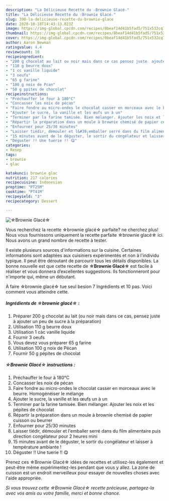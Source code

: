 ```yaml
---
description: "La Délicieuse Recette du ☆Brownie Glacé☆"
title: "La Délicieuse Recette du ☆Brownie Glacé☆"
slug: 390-la-delicieuse-recette-du-brownie-glace
date: 2020-10-18T14:43:13.823Z
image: https://img-global.cpcdn.com/recipes/0beaf14d41b5fad5/751x532cq70/☆brownie-glace☆-photo-principale-de-la-recette.jpg
thumbnail: https://img-global.cpcdn.com/recipes/0beaf14d41b5fad5/751x532cq70/☆brownie-glace☆-photo-principale-de-la-recette.jpg
cover: https://img-global.cpcdn.com/recipes/0beaf14d41b5fad5/751x532cq70/☆brownie-glace☆-photo-principale-de-la-recette.jpg
author: Aaron Newman
ratingvalue: 4.4
reviewcount: 10
recipeingredient:
- "200 g chocolat au lait ou noir mais dans ce cas pensez juste  ajouter un peu de sucre  la prparation"
- "110 g beurre doux"
- "1 cc vanille liquide"
- "3 oeufs"
- "65 g farine"
- "100 g noix de Pcan"
- "50 g ppites de chocolat"
recipeinstructions:
- "Préchauffer le four à 180°C"
- "Concasser les noix de pécan"
- "Faire fondre au micro-ondes le chocolat casser en morceaux avec le beurre. Homogénéiser le mélange"
- "Ajouter le sucre, la vanille et les œufs un à un"
- "Terminer par la farine tamisée. Bien mélanger. Ajouter les noix et les pépites de chocolat"
- "Répartir la préparation dans un moule à brownie chemisé de papier cuisson ou beurrer"
- "Enfourner pour 25/30 minutes"
- "Laisser tiédir, démouler et l&#39;emballer serré dans du film alimentaire puis direction congélateur pour 2 heures mini"
- "15 minutes avant de le déguster, le sortir du congélateur et laisser à température ambiante !"
- "Déguster !! Une tuerie !! 😋"
categories:
- Resep
tags:
- brownie
- glac

katakunci: brownie glac 
nutrition: 217 calories
recipecuisine: Indonesian
preptime: "PT25M"
cooktime: "PT41M"
recipeyield: "3"
recipecategory: Dessert

---
```



![☆Brownie Glacé☆](https://img-global.cpcdn.com/recipes/0beaf14d41b5fad5/751x532cq70/☆brownie-glace☆-photo-principale-de-la-recette.jpg)

Vous recherchez la recette ☆brownie glacé☆ parfaite? ne cherchez plus! Nous vous fournissons uniquement la recette parfaite ☆brownie glacé☆ ici. Nous avons un grand nombre de recette à tester.

Il existe plusieurs sources d'informations sur la cuisine. Certaines informations sont adaptées aux cuisiniers expérimentés et non à l'individu typique. Il peut être déroutant de parcourir tous les détails disponibles. La bonne nouvelle est que cette recette de <strong> ☆Brownie Glacé☆ </strong> est facile à réaliser et vous donnera d’excellentes suggestions. Ils fonctionneront pour n'importe qui, même un débutant.

<!--inarticleads1-->

À faire ☆brownie glacé☆ tue seul besion 7 Ingrédients et 10 pas. Voici comment vous atteindre cette.

##### Ingrédients de ☆brownie glacé☆ :

1. Préparer 200 g chocolat au lait (ou noir mais dans ce cas, pensez juste à ajouter un peu de sucre à la préparation)
1. Utilisation 110 g beurre doux
1. Utilisation 1 càc vanille liquide
1. Fournir 3 oeufs
1. Vous devez vous préparer 65 g farine
1. Utilisation 100 g noix de Pécan
1. Fournir 50 g pépites de chocolat




<!--inarticleads2-->

##### ☆Brownie Glacé☆ instructions :

1. Préchauffer le four à 180°C
1. Concasser les noix de pécan
1. Faire fondre au micro-ondes le chocolat casser en morceaux avec le beurre. Homogénéiser le mélange
1. Ajouter le sucre, la vanille et les œufs un à un
1. Terminer par la farine tamisée. Bien mélanger. Ajouter les noix et les pépites de chocolat
1. Répartir la préparation dans un moule à brownie chemisé de papier cuisson ou beurrer
1. Enfourner pour 25/30 minutes
1. Laisser tiédir, démouler et l&#39;emballer serré dans du film alimentaire puis direction congélateur pour 2 heures mini
1. 15 minutes avant de le déguster, le sortir du congélateur et laisser à température ambiante !
1. Déguster !! Une tuerie !! 😋




<!--inarticleads1-->

<p>
Prenez ces ☆Brownie Glacé☆ idées de recettes et utilisez-les également et peut-être même expérimentez-les pendant que vous y allez. La zone de cuisson est un endroit merveilleux pour essayer de nouvelles choses avec l'aide appropriée.
</p>

<p>
<i>Si vous trouvez cette ☆Brownie Glacé☆ recette précieuse, partagez-la avec vos amis ou votre famille, merci et bonne chance.</i>
</p>
